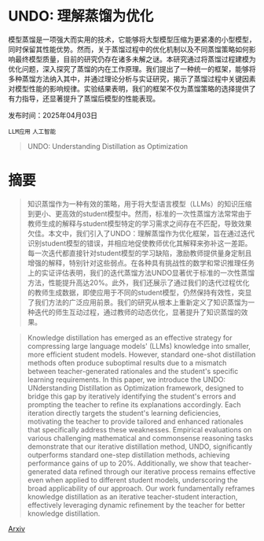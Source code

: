 # **UNDO: 理解蒸馏为优化**

模型蒸馏是一项强大而实用的技术，它能够将大型模型压缩为更紧凑的小型模型，同时保留其性能优势。然而，关于蒸馏过程中的优化机制以及不同蒸馏策略如何影响最终模型质量，目前的研究仍存在诸多未解之谜。本研究通过将蒸馏过程建模为优化问题，深入探究了蒸馏的内在工作原理。我们提出了一种统一的框架，能够将多种蒸馏方法纳入其中，并通过理论分析与实证研究，揭示了蒸馏过程中关键因素对模型性能的影响规律。实验结果表明，我们的框架不仅为蒸馏策略的选择提供了有力指导，还显著提升了蒸馏后模型的性能表现。

发布时间：2025年04月03日

`LLM应用` `人工智能`

> UNDO: Understanding Distillation as Optimization

# 摘要

> 知识蒸馏作为一种有效的策略，用于将大型语言模型（LLMs）的知识压缩到更小、更高效的student模型中。然而，标准的一次性蒸馏方法常常由于教师生成的解释与student模型特定的学习需求之间存在不匹配，导致效果欠佳。本文中，我们引入了UNDO：理解蒸馏作为优化框架，旨在通过迭代识别student模型的错误，并相应地促使教师优化其解释来弥补这一差距。每一次迭代都直接针对student模型的学习缺陷，激励教师提供量身定制且增强的解释，特别针对这些弱点。在各种具有挑战性的数学和常识推理任务上的实证评估表明，我们的迭代蒸馏方法UNDO显著优于标准的一次性蒸馏方法，性能提升高达20%。此外，我们还展示了通过我们的迭代过程优化的教师生成数据，即使应用于不同的student模型，仍然保持有效性，突显了我们方法的广泛应用前景。我们的研究从根本上重新定义了知识蒸馏为一种迭代的师生互动过程，通过教师的动态优化，显著提升了知识蒸馏的效果。

> Knowledge distillation has emerged as an effective strategy for compressing large language models' (LLMs) knowledge into smaller, more efficient student models. However, standard one-shot distillation methods often produce suboptimal results due to a mismatch between teacher-generated rationales and the student's specific learning requirements. In this paper, we introduce the UNDO: UNderstanding Distillation as Optimization framework, designed to bridge this gap by iteratively identifying the student's errors and prompting the teacher to refine its explanations accordingly. Each iteration directly targets the student's learning deficiencies, motivating the teacher to provide tailored and enhanced rationales that specifically address these weaknesses. Empirical evaluations on various challenging mathematical and commonsense reasoning tasks demonstrate that our iterative distillation method, UNDO, significantly outperforms standard one-step distillation methods, achieving performance gains of up to 20%. Additionally, we show that teacher-generated data refined through our iterative process remains effective even when applied to different student models, underscoring the broad applicability of our approach. Our work fundamentally reframes knowledge distillation as an iterative teacher-student interaction, effectively leveraging dynamic refinement by the teacher for better knowledge distillation.

[Arxiv](https://arxiv.org/abs/2504.02521)